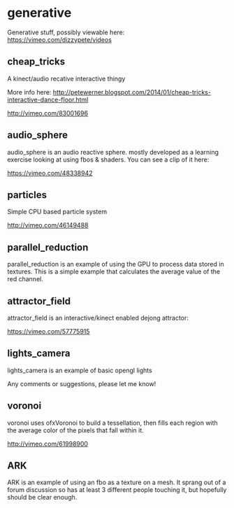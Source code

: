 generative
==========

Generative stuff, possibly viewable here: https://vimeo.com/dizzypete/videos

cheap_tricks
------------

A kinect/audio recative interactive thingy

More info here: http://petewerner.blogspot.com/2014/01/cheap-tricks-interactive-dance-floor.html

http://vimeo.com/83001696

audio_sphere
------------

audio_sphere is an audio reactive sphere. mostly developed as a learning
exercise looking at using fbos & shaders. You can see a clip of it here:

https://vimeo.com/48338942

particles
---------

Simple CPU based particle system

http://vimeo.com/46149488

parallel_reduction 
------------------

parallel_reduction is an example of using the GPU to process data stored in
textures. This is a simple example that calculates the average value of the
red channel.

attractor_field 
---------------

attractor_field is an interactive/kinect enabled dejong attractor:

https://vimeo.com/57775915

lights_camera 
-------------

lights_camera is an example of basic opengl lights

Any comments or suggestions, please let me know!

voronoi
-------

voronoi uses ofxVoronoi to build a tessellation, then fills each region
with the average color of the pixels that fall within it. 

http://vimeo.com/61998900


ARK
---

ARK is an example of using an fbo as a texture on a mesh. It sprang out
of a forum discussion so has at least 3 different people touching it, but
hopefully should be clear enough.



